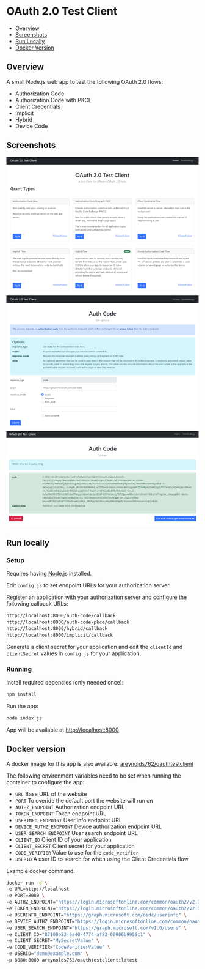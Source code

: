 # OAuth 2.0 Test Client

- [Overview](#overview)
- [Screenshots](#screenshots)
- [Run Locally](#run-locally)
- [Docker Version](#docker-version)

## Overview

A small Node.js web app to test the following OAuth 2.0 flows:

- Authorization Code
- Authorization Code with PKCE
- Client Credentials
- Implicit
- Hybrid
- Device Code

## Screenshots

![Screenshot](/docs/screenshot-1.png)
![Screenshot](/docs/screenshot-2.png)
![Screenshot](/docs/screenshot-3.png)

## Run locally

### Setup

Requires having [Node.js](https://nodejs.org/en/download/) installed.

Edit `config.js` to set endpoint URLs for your authorization server.

Register an application with your authorization server and configure the following callback URLs:

```bash
http://localhost:8000/auth-code/callback
http://localhost:8000/auth-code-pkce/callback
http://localhost:8000/hybrid/callback
http://localhost:8000/implicit/callback
```

Generate a client secret for your application and edit the `clientId` and `clientSecret` values in `config.js` for your application.

### Running
Install required depencies (only needed once):

```bash
npm install
```

Run the app:

```bash
node index.js
```

App will be available at [http://localhost:8000](http://localhost:8000)

## Docker version

A docker image for this app is also available: [areynolds762/oauthtestclient](https://hub.docker.com/repository/docker/areynolds762/oauthtestclient)

The following environment variables need to be set when running the container to configure the app:

- `URL` Base URL of the website
- `PORT` To overide the default port the website will run on
- `AUTHZ_ENDPOINT` Authorization endpoint URL
- `TOKEN_ENDPOINT` Token endpoint URL
- `USERINFO_ENDPOINT` User info endpoint URL
- `DEVICE_AUTHZ_ENDPOINT` Device authorization endpoint URL
- `USER_SEARCH_ENDPOINT` User search endpoint URL
- `CLIENT_ID` Client ID of your application
- `CLIENT_SECRET` Client secret for your application
- `CODE_VERIFIER` Value to use for the `code_verifier`
- `USERID` A user ID to search for when using the Client Credentials flow

Example docker command:

```bash
docker run -d \
-e URL=http://localhost
-e PORT=8080 \
-e AUTHZ_ENDPOINT="https://login.microsoftonline.com/common/oauth2/v2.0/authorize" \
-e TOKEN_ENDPOINT="https://login.microsoftonline.com/common/oauth2/v2.0/token" \
-e USERINFO_ENDPOINT="https://graph.microsoft.com/oidc/userinfo" \
-e DEVICE_AUTHZ_ENDPOINT="https://login.microsoftonline.com/common/oauth2/v2.0/devicecode" \
-e USER_SEARCH_ENDPOINT="https://graph.microsoft.com/v1.0/users" \
-e CLIENT_ID="87100e23-6a40-4774-af83-00906b9959c1" \
-e CLIENT_SECRET="MySecretValue" \
-e CODE_VERIFIER="CodeVerifierValue" \
-e USERID="demo@example.com" \
-p 8080:8080 areynolds762/oauthtestclient:latest
```
